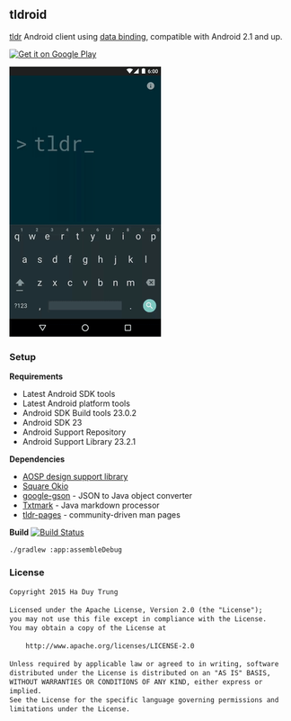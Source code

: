 ## tldroid
[tldr](https://github.com/tldr-pages/tldr) Android client using [data binding](http://developer.android.com/tools/data-binding/guide.html), compatible with Android 2.1 and up.


[<img src="https://play.google.com/intl/en_us/badges/images/generic/en-play-badge.png" alt="Get it on Google Play" width="185px" />](https://play.google.com/store/apps/details?id=io.github.hidroh.tldroid)

![](assets/tldroid.gif)

### Setup
**Requirements**
- Latest Android SDK tools
- Latest Android platform tools
- Android SDK Build tools 23.0.2
- Android SDK 23
- Android Support Repository
- Android Support Library 23.2.1

**Dependencies**

- [AOSP design support library](https://developer.android.com/tools/support-library/features.html#design)
- [Square Okio](https://github.com/square/okio)
- [google-gson](https://github.com/google/gson) - JSON to Java object converter
- [Txtmark](https://github.com/rjeschke/txtmark) - Java markdown processor
- [tldr-pages](https://github.com/tldr-pages/tldr) - community-driven man pages

**Build** [![Build Status](https://travis-ci.org/hidroh/tldroid.svg?branch=master)](https://travis-ci.org/hidroh/tldroid)

    ./gradlew :app:assembleDebug

### License
    Copyright 2015 Ha Duy Trung

    Licensed under the Apache License, Version 2.0 (the "License");
    you may not use this file except in compliance with the License.
    You may obtain a copy of the License at

        http://www.apache.org/licenses/LICENSE-2.0

    Unless required by applicable law or agreed to in writing, software
    distributed under the License is distributed on an "AS IS" BASIS,
    WITHOUT WARRANTIES OR CONDITIONS OF ANY KIND, either express or implied.
    See the License for the specific language governing permissions and
    limitations under the License.
